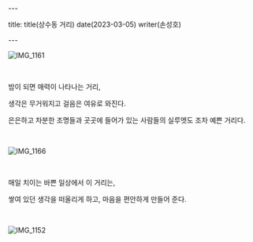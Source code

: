 \---

title: title(상수동 거리) date(2023-03-05) writer(손성호)

\---

![IMG_1161](https://seongho-son.github.io/blog/images/IMG_1161.jpeg)

<br/>

밤이 되면 매력이 나타나는 거리,

생각은 무거워지고 걸음은 여유로 와진다.

은은하고 차분한 조명들과 곳곳에 들어가 있는 사람들의 실루엣도 조차 예쁜 거리다.

<br/>

![IMG_1166](https://seongho-son.github.io/blog/images/IMG_1166.jpeg)

<br />

매일 치이는 바쁜 일상에서 이 거리는,

쌓여 있던 생각을 떠올리게 하고, 마음을 편안하게 만들어 준다.

<br />

![IMG_1152](https://seongho-son.github.io/blog/images/IMG_1152.jpeg)
